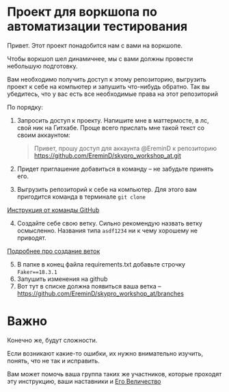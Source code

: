 # Проект для воркшопа по автоматизации тестирования

Привет. Этот проект понадобится нам с вами на воркшопе.

Чтобы воркшоп шел динамичнее, мы с вами должны провести небольшую подготовку.

Вам необходимо получить доступ к этому репозиторию, выгрузить проект к себе на компьютер и запушить что-нибудь обратно. Так вы убедитесь, что у вас есть все необходимые права на этот репозиторий

По порядку:
1. Запросить доступ к проекту. Напишите мне в маттермосте, в лс, свой ник на Гитхабе. Проще всего прислать мне такой текст со своим аккаунтом:
    > Привет, прошу доступ для аккаунта @EreminD к репозиторию https://github.com/EreminD/skypro_workshop_at.git

2. Придет приглашение добавиться в команду – не забудьте принять его.

3. Выгрузить репозиторий к себе на компьютер. Для этого вам пригодится команда в терминале `git clone`

[Инструкция от команды GitHub](https://docs.github.com/en/repositories/creating-and-managing-repositories/cloning-a-repository)

4. Создайте себе свою ветку. Сильно рекомендую назвать ветку осмысленно. Названия типа `asdf1234` ни к чему хорошему не приводят. 

[Подробнее про создание веток](https://git-scm.com/book/ru/v2/Ветвление-в-Git-Основы-ветвления-и-слияния)

5. В папке в конец файла requirements.txt добавьте строчку `Faker==18.3.1`
6. Запушить изменения на github
7. Вот тут в списке должна появиться ваша ветка – https://github.com/EreminD/skypro_workshop_at/branches

# Важно
Конечно же, будут сложности. 

Если возникают какие-то ошибки, их нужно внимательно изучить, понять, что не так и исправить.

Вам может помочь ваша группа таких же участников, которые проходят эту инструкцию, ваши наставники и [Его Величество](https://www.google.ru/?client=safari)
